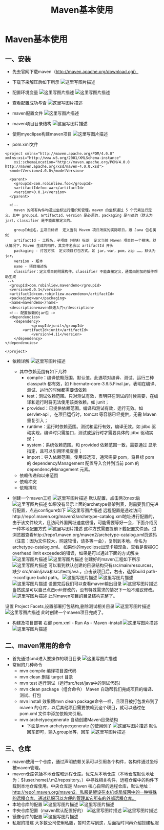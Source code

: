 ﻿---
title: Maven基本使用
---

# Maven基本使用

## 一、安装
- 先去官网下载maven（http://maven.apache.org/download.cgi）
- 下载下来解压后如下所示
![这里写图片描述](http://img.blog.csdn.net/20180223133352895?watermark/2/text/aHR0cDovL2Jsb2cuY3Nkbi5uZXQvbGl1YmluMTk5MWxpdWJpbg==/font/5a6L5L2T/fontsize/400/fill/I0JBQkFCMA==/dissolve/70)
- 配置环境变量
![这里写图片描述](http://img.blog.csdn.net/20180223133732674?watermark/2/text/aHR0cDovL2Jsb2cuY3Nkbi5uZXQvbGl1YmluMTk5MWxpdWJpbg==/font/5a6L5L2T/fontsize/400/fill/I0JBQkFCMA==/dissolve/70)
![这里写图片描述](http://img.blog.csdn.net/20180223133741955?watermark/2/text/aHR0cDovL2Jsb2cuY3Nkbi5uZXQvbGl1YmluMTk5MWxpdWJpbg==/font/5a6L5L2T/fontsize/400/fill/I0JBQkFCMA==/dissolve/70)
- 查看配置成功与否
![这里写图片描述](http://img.blog.csdn.net/20180223134057395?watermark/2/text/aHR0cDovL2Jsb2cuY3Nkbi5uZXQvbGl1YmluMTk5MWxpdWJpbg==/font/5a6L5L2T/fontsize/400/fill/I0JBQkFCMA==/dissolve/70)
- maven配置文件
![这里写图片描述](http://img.blog.csdn.net/20180223134253567?watermark/2/text/aHR0cDovL2Jsb2cuY3Nkbi5uZXQvbGl1YmluMTk5MWxpdWJpbg==/font/5a6L5L2T/fontsize/400/fill/I0JBQkFCMA==/dissolve/70)
- maven项目目录结构
![这里写图片描述](http://img.blog.csdn.net/2018022313551548?watermark/2/text/aHR0cDovL2Jsb2cuY3Nkbi5uZXQvbGl1YmluMTk5MWxpdWJpbg==/font/5a6L5L2T/fontsize/400/fill/I0JBQkFCMA==/dissolve/70)
- 使用myeclipse构建maven项目
![这里写图片描述](http://img.blog.csdn.net/20180223140134174?watermark/2/text/aHR0cDovL2Jsb2cuY3Nkbi5uZXQvbGl1YmluMTk5MWxpdWJpbg==/font/5a6L5L2T/fontsize/400/fill/I0JBQkFCMA==/dissolve/70)

- pom.xml文件
```
<project xmlns="http://maven.apache.org/POM/4.0.0" xmlns:xsi="http://www.w3.org/2001/XMLSchema-instance" 
	xsi:schemaLocation="http://maven.apache.org/POM/4.0.0 http://maven.apache.org/xsd/maven-4.0.0.xsd">
  <modelVersion>4.0.0</modelVersion>
  
  <parent>
    <groupId>com.robinliew.foo</groupId>
    <artifactId>foo-war</artifactId>
    <version>0.0.1</version>
  </parent>
  
  <!-- 
	maven 的所有构件均通过坐标进行组织和管理。maven 的坐标通过 5 个元素进行定义，其中 groupId、artifactId、version 是必须的，packaging 是可选的（默认为jar），classifier 是不能直接定义的。
	
	groupId组名，主项目标识  定义当前 Maven 项目所属的实际项目，跟 Java 包名类似
	artifactId - 工程名，子项目（模块）标识  定义当前 Maven 项目的一个模块，默认情况下，Maven 生成的构件，其文件名会以 artifactId 开头
	packaging - 打包方式  定义项目打包方式，如 jar，war，pom，zip ……，默认为 jar。
	version - 版本
	name - 项目描述名
	classifier：定义项目的附属构件。classifier 不能直接定义，通常由附加的插件帮助生成
 -->
  <groupId>com.robinliew.mavendemo</groupId>
  <version>0.0.1</version>
  <artifactId>com.robinliew.mavendemo</artifactId>
  <packaging>war</packaging>
  <name>mavendemo</name>
  <description>maven快速入门</description>
  <!-- 配置依赖的jar包 ->
  <dependencies>
	<dependency>
	        <groupId>junit</groupId>
		<artifactId>junit</artifactId>
	        <version>4.11</version>
	</dependency>
</dependencies>
  
</project>

```
- 依赖详解
![这里写图片描述](http://img.blog.csdn.net/20180224140752751?watermark/2/text/aHR0cDovL2Jsb2cuY3Nkbi5uZXQvbGl1YmluMTk5MWxpdWJpbg==/font/5a6L5L2T/fontsize/400/fill/I0JBQkFCMA==/dissolve/70)

	- 其中依赖范围有如下几种
		- compile：编译依赖范围，默认值。此选项对编译、测试、运行三种 classpath 都有效，如 hibernate-core-3.6.5.Final.jar，表明在编译、测试、运行的时候都需要该依赖
		-  test：测试依赖范围。只对测试有效，表明只在测试的时候需要，在编译和运行时将无法使用该类依赖，如 junit；
		- provided：已提供依赖范围。编译和测试有效，运行无效。如 servlet-api ，在项目运行时，tomcat 等容器已经提供，无需 Maven 重复引入；
		- runtime：运行时依赖范围。测试和运行有效，编译无效。如 jdbc 驱动实现，编译时只需接口，测试或运行时才需要具体的 jdbc 驱动实现；
		- system：系统依赖范围。和 provided 依赖范围一致，需要通过 <systemPath> 显示指定，且可以引用环境变量；
		- import：导入依赖范围。使用该选项，通常需要 <type>pom</type>，将目标 pom 的 dependencyManagement 配置导入合并到当前 pom 的  dependencyManagement 元素。
	- 依赖传递和以来范围
	- 依赖冲突
	- 依赖排除
	
	
- 创建一个maven工程
![这里写图片描述](http://img.blog.csdn.net/20180224085801756?watermark/2/text/aHR0cDovL2Jsb2cuY3Nkbi5uZXQvbGl1YmluMTk5MWxpdWJpbg==/font/5a6L5L2T/fontsize/400/fill/I0JBQkFCMA==/dissolve/70)
默认配置，点击两次next后
![这里写图片描述](http://img.blog.csdn.net/20180224085827841?watermark/2/text/aHR0cDovL2Jsb2cuY3Nkbi5uZXQvbGl1YmluMTk5MWxpdWJpbg==/font/5a6L5L2T/fontsize/400/fill/I0JBQkFCMA==/dissolve/70)
如果没有显示上面的archetype骨架列表，则需要我们先进行配置，点击configure如下
![这里写图片描述](http://img.blog.csdn.net/20180224090020611?watermark/2/text/aHR0cDovL2Jsb2cuY3Nkbi5uZXQvbGl1YmluMTk5MWxpdWJpbg==/font/5a6L5L2T/fontsize/400/fill/I0JBQkFCMA==/dissolve/70)
远程配置是通过访问http://repo1.maven.org/maven2/archetype-catalog.xml地址进行配置的，由于该文件较大，且访问外国网址速度很慢，可能需要等好一会，下面介绍另一种本地配置方式
![这里写图片描述](http://img.blog.csdn.net/20180224090354437?watermark/2/text/aHR0cDovL2Jsb2cuY3Nkbi5uZXQvbGl1YmluMTk5MWxpdWJpbg==/font/5a6L5L2T/fontsize/400/fill/I0JBQkFCMA==/dissolve/70)
这种方式需要提前下载配置文件通。过浏览器查看http://repo1.maven.org/maven2/archetype-catalog.xml页源码（注意：因为文件较大，网速较慢，请多等一会），复制到本地，命名为archetype-catalog.xml。
如果你的myeclipse出现卡顿现象，查看是否报GC overhead limit exceeded的错误，如果是可以通过下面的方式解决
![这里写图片描述](http://img.blog.csdn.net/20180224090938377?watermark/2/text/aHR0cDovL2Jsb2cuY3Nkbi5uZXQvbGl1YmluMTk5MWxpdWJpbg==/font/5a6L5L2T/fontsize/400/fill/I0JBQkFCMA==/dissolve/70)
![这里写图片描述](http://img.blog.csdn.net/20180224090948196?watermark/2/text/aHR0cDovL2Jsb2cuY3Nkbi5uZXQvbGl1YmluMTk5MWxpdWJpbg==/font/5a6L5L2T/fontsize/400/fill/I0JBQkFCMA==/dissolve/70)
创建好的maven工程如下所示
![这里写图片描述](http://img.blog.csdn.net/20180224091213741?watermark/2/text/aHR0cDovL2Jsb2cuY3Nkbi5uZXQvbGl1YmluMTk5MWxpdWJpbg==/font/5a6L5L2T/fontsize/400/fill/I0JBQkFCMA==/dissolve/70)
可以看到默认创建的目录结构只有src/main/resources，缺少 src/main/java和src/test/java 。点击该项目后，右击，选择build path-->configure build path。
![这里写图片描述](http://img.blog.csdn.net/20180224092832895?watermark/2/text/aHR0cDovL2Jsb2cuY3Nkbi5uZXQvbGl1YmluMTk5MWxpdWJpbg==/font/5a6L5L2T/fontsize/400/fill/I0JBQkFCMA==/dissolve/70)
![这里写图片描述](http://img.blog.csdn.net/20180224092729186?watermark/2/text/aHR0cDovL2Jsb2cuY3Nkbi5uZXQvbGl1YmluMTk5MWxpdWJpbg==/font/5a6L5L2T/fontsize/400/fill/I0JBQkFCMA==/dissolve/70)
![这里写图片描述](http://img.blog.csdn.net/20180224092851256?watermark/2/text/aHR0cDovL2Jsb2cuY3Nkbi5uZXQvbGl1YmluMTk5MWxpdWJpbg==/font/5a6L5L2T/fontsize/400/fill/I0JBQkFCMA==/dissolve/70)
设置完后我们可以查看maven输出目录
![这里写图片描述](http://img.blog.csdn.net/20180224093545328?watermark/2/text/aHR0cDovL2Jsb2cuY3Nkbi5uZXQvbGl1YmluMTk5MWxpdWJpbg==/font/5a6L5L2T/fontsize/400/fill/I0JBQkFCMA==/dissolve/70)
当然这是可以自己点击edit修改的，没有特殊需求的情况下一般不建议修改。
![这里写图片描述](http://img.blog.csdn.net/20180224092903810?watermark/2/text/aHR0cDovL2Jsb2cuY3Nkbi5uZXQvbGl1YmluMTk5MWxpdWJpbg==/font/5a6L5L2T/fontsize/400/fill/I0JBQkFCMA==/dissolve/70)
此时maven项目的目录结构完整了。

设置 Project Facets,设置部署打包结构,删除测试相关目录
![这里写图片描述](http://img.blog.csdn.net/20180224094407254?watermark/2/text/aHR0cDovL2Jsb2cuY3Nkbi5uZXQvbGl1YmluMTk5MWxpdWJpbg==/font/5a6L5L2T/fontsize/400/fill/I0JBQkFCMA==/dissolve/70)
![这里写图片描述](http://img.blog.csdn.net/20180224094459592?watermark/2/text/aHR0cDovL2Jsb2cuY3Nkbi5uZXQvbGl1YmluMTk5MWxpdWJpbg==/font/5a6L5L2T/fontsize/400/fill/I0JBQkFCMA==/dissolve/70)
此时创建一个maven项目完成了。
- 构建及项目部署
右键 pom.xml - Run As - Maven -install
![这里写图片描述](http://img.blog.csdn.net/20180224131344968?watermark/2/text/aHR0cDovL2Jsb2cuY3Nkbi5uZXQvbGl1YmluMTk5MWxpdWJpbg==/font/5a6L5L2T/fontsize/400/fill/I0JBQkFCMA==/dissolve/70)
![这里写图片描述](http://img.blog.csdn.net/20180224131354536?watermark/2/text/aHR0cDovL2Jsb2cuY3Nkbi5uZXQvbGl1YmluMTk5MWxpdWJpbg==/font/5a6L5L2T/fontsize/400/fill/I0JBQkFCMA==/dissolve/70)

## 二、maven常用的命令
- 首先通过cmd进入要操作的项目目录
 ![这里写图片描述](http://img.blog.csdn.net/20180224132326163?watermark/2/text/aHR0cDovL2Jsb2cuY3Nkbi5uZXQvbGl1YmluMTk5MWxpdWJpbg==/font/5a6L5L2T/fontsize/400/fill/I0JBQkFCMA==/dissolve/70)
 - 常用的几种命令
	 - mvn compile  编译项目源代码
	 - mvn clean  删除 target 目录
	 - mvn test  运行测试（运行src/test/java中的测试代码）
	 - mvn clean package（组合命令）  Maven 自动帮我们完成项目的编译、测试、打包
	 - mvn install  效果跟mvn clean package命令一样，且项目被打包发布到了 maven 的仓库，以后其他项目需要依赖到这个项目，就可以通过在 pom.xml 文件中添加依赖来引用。
	 - mvn archetype:generate  自动创建Maven目录结构
		 - 下面是mvn archetype:generate 的使用例子
		 ![这里写图片描述](http://img.blog.csdn.net/20180224135119932?watermark/2/text/aHR0cDovL2Jsb2cuY3Nkbi5uZXQvbGl1YmluMTk5MWxpdWJpbg==/font/5a6L5L2T/fontsize/400/fill/I0JBQkFCMA==/dissolve/70) 
		 默认回车即可，输入groupId等，回车
		 ![这里写图片描述](http://img.blog.csdn.net/20180224135131835?watermark/2/text/aHR0cDovL2Jsb2cuY3Nkbi5uZXQvbGl1YmluMTk5MWxpdWJpbg==/font/5a6L5L2T/fontsize/400/fill/I0JBQkFCMA==/dissolve/70)

## 三、仓库
- maven使用一个仓库，通过声明依赖关系可以引用各个构件，各构件通过坐标被maven管理。
- maven仓库包括本地仓库和远程仓库。优先从本地仓库（本地仓库默认地址为：${user.home}/.m2/repository。）中寻找相关构件，远程仓库中的构件下载到本地仓库使用。中央仓库是 Maven 核心自带的远程仓库，默认地址：http://repo1.maven.org/maven2。私服是架设在本机或局域网中的一种特殊的远程仓库，通过私服可以方便的管理其它所有的外部远程仓库。
- 本地仓库的配置
![这里写图片描述](http://img.blog.csdn.net/20180224154537235?watermark/2/text/aHR0cDovL2Jsb2cuY3Nkbi5uZXQvbGl1YmluMTk5MWxpdWJpbg==/font/5a6L5L2T/fontsize/400/fill/I0JBQkFCMA==/dissolve/70)
![这里写图片描述](http://img.blog.csdn.net/20180224154546823?watermark/2/text/aHR0cDovL2Jsb2cuY3Nkbi5uZXQvbGl1YmluMTk5MWxpdWJpbg==/font/5a6L5L2T/fontsize/400/fill/I0JBQkFCMA==/dissolve/70)
- 中央仓库配置（maven默认配置好的）
![这里写图片描述](http://img.blog.csdn.net/20180224154952435?watermark/2/text/aHR0cDovL2Jsb2cuY3Nkbi5uZXQvbGl1YmluMTk5MWxpdWJpbg==/font/5a6L5L2T/fontsize/400/fill/I0JBQkFCMA==/dissolve/70)
![这里写图片描述](http://img.blog.csdn.net/20180224155002822?watermark/2/text/aHR0cDovL2Jsb2cuY3Nkbi5uZXQvbGl1YmluMTk5MWxpdWJpbg==/font/5a6L5L2T/fontsize/400/fill/I0JBQkFCMA==/dissolve/70)
- 镜像仓库的配置
![这里写图片描述](http://img.blog.csdn.net/20180224155626947?watermark/2/text/aHR0cDovL2Jsb2cuY3Nkbi5uZXQvbGl1YmluMTk5MWxpdWJpbg==/font/5a6L5L2T/fontsize/400/fill/I0JBQkFCMA==/dissolve/70)
- 私服的搭建
大多数公司使用私服，暂时先写到这，后面抽时间再介绍搭建私服